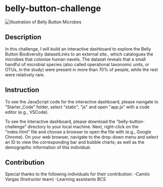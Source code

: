 # belly-button-challenge
![Illustration of Belly Button Microbes](https://robdunnlab.com/wp-content/uploads/microbes-sem.jpg)

## Description 
In this challenge, I will build an interactive dashboard to explore the Belly Button Biodiversity datasetLinks to an external site., which catalogues the microbes that colonise human navels. The dataset reveals that a small handful of microbial species (also called operational taxonomic units, or OTUs, in the study) were present in more than 70% of people, while the rest were relatively rare.

## Instruction 
To see the JavaScript code for the interactive dashboard, please navigate to "Starter_Code" folder, select "static", "js" and open "app.js" with a code editor (e.g., VSCode).

To see the interactive dashboard, please download the "belly-button-challenge" directory to your local machine. Next, right-click on the "index.html" file and choose a browser to open the file with (e.g., Google Chrome). On your web browser, navigate to the drop-down menu and select an ID to view the corresponding bar and bubble charts; as well as the demographic information of this individual.

## Contribution 
Special thanks to the following individuals for their contribution:
-Camilo Vargas (Instructor team)
-Learning assistants BCS
